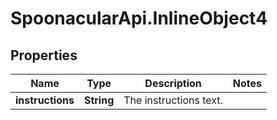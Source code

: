 # SpoonacularApi.InlineObject4

## Properties

Name | Type | Description | Notes
------------ | ------------- | ------------- | -------------
**instructions** | **String** | The instructions text. | 


